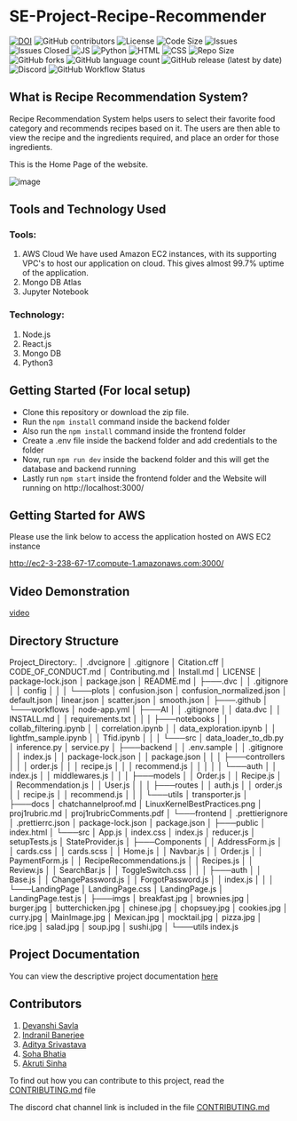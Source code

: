 # SE-Project-Recipe-Recommender
[![DOI](https://zenodo.org/badge/DOI/10.5281/zenodo.7179508.svg)](https://doi.org/10.5281/zenodo.7179508)
![GitHub contributors](https://img.shields.io/github/contributors/devanshi39/SE-Project-Recipe-Recommender)
![License](https://img.shields.io/github/license/Kaksha/SE-Project-Recipe-Recommender)
![Code Size](https://img.shields.io/github/languages/code-size/kaksha/SE-Project-Recipe-Recommender)
![Issues](https://img.shields.io/github/issues/Kaksha/SE-Project-Recipe-Recommender)
![Issues Closed](https://img.shields.io/github/issues-closed/kaksha/SE-Project-Recipe-Recommender)
![JS](https://img.shields.io/badge/Javascript--Green)
![Python](https://img.shields.io/badge/Python--Green)
![HTML](https://img.shields.io/badge/HTML--Green)
![CSS](https://img.shields.io/badge/CSS--Green)
![Repo Size](https://img.shields.io/github/repo-size/Kaksha/SE-Project-Recipe-Recommender)
![GitHub forks](https://img.shields.io/github/forks/devanshi39/SE-Project-Recipe-Recommender?style=social)
![GitHub language count](https://img.shields.io/github/languages/count/devanshi39/SE-Project-Recipe-Recommender)
![GitHub release (latest by date)](https://img.shields.io/github/v/release/devanshi39/SE-Project-Recipe-Recommender)
![Discord](https://img.shields.io/discord/1027412417661120582)
![GitHub Workflow Status](https://github.com/devanshi39/SE-Project-Recipe-Recommender/actions/workflows/node-app.yml/badge.svg?branch=main)


## What is Recipe Recommendation System?
Recipe Recommendation System helps users to select their favorite food category and recommends recipes based on it. The users are then able to view the recipe and the ingredients required, and place an order for those ingredients.

This is the Home Page of the website.

![image](https://user-images.githubusercontent.com/23338660/194782226-17e5c173-b7ac-4f2a-816a-3ca7893ccd39.png)

## Tools and Technology Used
### Tools:
1. AWS Cloud 
We have used Amazon EC2 instances, with its supporting VPC's to host our application on cloud. This gives almost 99.7% uptime of the application.
2. Mongo DB Atlas
3. Jupyter Notebook

### Technology:
1. Node.js
2. React.js
3. Mongo DB
4. Python3

## Getting Started (For local setup)
* Clone this repository or download the zip file.
* Run the ```npm install``` command inside the backend folder
* Also run the ```npm install``` command inside the frontend folder
* Create a .env file inside the backend folder and add credentials to the folder
* Now, run ```npm run dev``` inside the backend folder and this will get the database and backend running
* Lastly run ```npm start``` inside the frontend folder and the Website will running on http://localhost:3000/

## Getting Started for AWS

Please use the link below to access the application hosted on AWS EC2 instance

http://ec2-3-238-67-17.compute-1.amazonaws.com:3000/

## Video Demonstration

[video]()

## Directory Structure

Project_Directory:.
│   .dvcignore
│   .gitignore
│   Citation.cff
│   CODE_OF_CONDUCT.md
│   Contributing.md
│   Install.md
│   LICENSE
│   package-lock.json
│   package.json
│   README.md
│
├───.dvc
│   │   .gitignore
│   │   config
│   │
│   └───plots
│           confusion.json
│           confusion_normalized.json
│           default.json
│           linear.json
│           scatter.json
│           smooth.json
│
├───.github
│   └───workflows
│           node-app.yml
│
├───AI
│   │   .gitignore
│   │   data.dvc
│   │   INSTALL.md
│   │   requirements.txt
│   │
│   ├───notebooks
│   │       collab_filtering.ipynb
│   │       correlation.ipynb
│   │       data_exploration.ipynb
│   │       lightfm_sample.ipynb
│   │       Tfid.ipynb
│   │
│   └───src
│           data_loader_to_db.py
│           inference.py
│           service.py
│
├───backend
│   │   .env.sample
│   │   .gitignore
│   │   index.js
│   │   package-lock.json
│   │   package.json
│   │
│   ├───controllers
│   │   │   order.js
│   │   │   recipe.js
│   │   │   recommend.js
│   │   │
│   │   └───auth
│   │           index.js
│   │           middlewares.js
│   │
│   ├───models
│   │       Order.js
│   │       Recipe.js
│   │       Recommendation.js
│   │       User.js
│   │
│   ├───routes
│   │       auth.js
│   │       order.js
│   │       recipe.js
│   │       recommend.js
│   │
│   └───utils
│           transporter.js
│
├───docs
│       chatchannelproof.md
│       LinuxKernelBestPractices.png
│       proj1rubric.md
│       proj1rubricComments.pdf
│
└───frontend
    │   .prettierignore
    │   .prettierrc.json
    │   package-lock.json
    │   package.json
    │
    ├───public
    │       index.html
    │
    └───src
        │   App.js
        │   index.css
        │   index.js
        │   reducer.js
        │   setupTests.js
        │   StateProvider.js
        │
        ├───Components
        │   │   AddressForm.js
        │   │   cards.css
        │   │   cards.scss
        │   │   Home.js
        │   │   Navbar.js
        │   │   Order.js
        │   │   PaymentForm.js
        │   │   RecipeRecommendations.js
        │   │   Recipes.js
        │   │   Review.js
        │   │   SearchBar.js
        │   │   ToggleSwitch.css
        │   │
        │   ├───auth
        │   │       Base.js
        │   │       ChangePassword.js
        │   │       ForgotPassword.js
        │   │       index.js
        │   │
        │   └───LandingPage
        │           LandingPage.css
        │           LandingPage.js
        │           LandingPage.test.js
        │
        ├───imgs
        │       breakfast.jpg
        │       brownies.jpg
        │       burger.jpg
        │       butterchicken.jpg
        │       chinese.jpg
        │       chopsuey.jpg
        │       cookies.jpg
        │       curry.jpg
        │       MainImage.jpg
        │       Mexican.jpg
        │       mocktail.jpg
        │       pizza.jpg
        │       rice.jpg
        │       salad.jpg
        │       soup.jpg
        │       sushi.jpg
        │
        └───utils
                index.js

## Project Documentation

You can view the descriptive project documentation [here]()

## Contributors
1. [Devanshi Savla](https://github.com/devanshi39)
2. [Indranil Banerjee](https://github.com/indranil1)
3. [Aditya Srivastava](https://github.com/adityasvat)
4. [Soha Bhatia](https://github.com/Sohabhatia)
5. [Akruti Sinha](https://github.com/Akruti25)

To find out how you can contribute to this project, read the [CONTRIBUTING.md](https://github.com/devanshi39/SE-Project-Recipe-Recommender/blob/Indranil_Develop/Contributing.md) file

The discord chat channel link is included in the file [CONTRIBUTING.md](https://github.com/devanshi39/SE-Project-Recipe-Recommender/blob/Indranil_Develop/Contributing.md)

